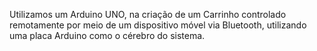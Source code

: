 Utilizamos um Arduino UNO, na criação de um Carrinho controlado remotamente por meio de um dispositivo móvel via Bluetooth, utilizando uma placa Arduino como o cérebro do sistema. 

